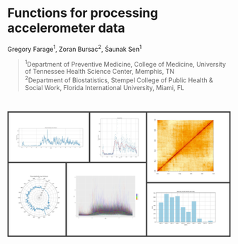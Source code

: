 # Functions for processing accelerometer data
Gregory Farage<sup>1</sup>, Zoran Bursac<sup>2</sup>, Śaunak Sen<sup>1</sup>

><sup>1</sup>Department of Preventive Medicine, College of Medicine, University of Tennessee Health Science Center, Memphis, TN   
<sup>2</sup>Department of Biostatistics, Stempel College of Public Health & Social Work, Florida International University, Miami, FL 

<br>

![Activity Plots](images/acc_plots.svg)

